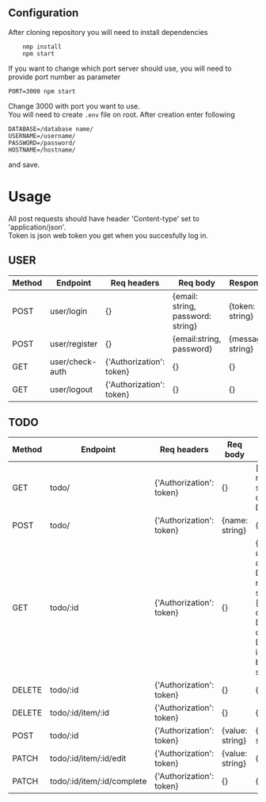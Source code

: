 ## Configuration
After cloning repository you will need to install dependencies
```
    nmp install
    npm start
```
If you want to change which port server should use, you will need to provide port number as parameter  
```
PORT=3000 npm start
```
Change 3000 with port you want to use.  
You will need to create `.env` file on root. After creation enter following
```
DATABASE=/database name/
USERNAME=/username/
PASSWORD=/password/
HOSTNAME=/hostname/
```
and save.

# Usage
All post requests should have header 'Content-type' set to 'application/json'.  
Token is json web token you get when you succesfully log in.


## USER


Method | Endpoint | Req headers | Req body | Response |
--- | --- | --- | --- | --- |
POST | user/login | {} | {email: string, password: string} | {token: string} | 
POST | user/register | {} | {email:string, password} | {message: string} | 
GET | user/check-auth | {'Authorization': token} | {} | {} |
GET | user/logout | {'Authorization': token} | {} | {} |

## TODO


Method | Endpoint | Req headers | Req body | Response |
--- | --- | --- | --- | --- |
GET | todo/ | {'Authorization': token} | {} | [{id: string, name_of_list: string, date_created: Date }] | 
POST | todo/ | {'Authorization': token} | {name: string} | {} |
GET | todo/:id | {'Authorization': token} | {} | {_id: string, user_id: string, date_created: Date, name_of_list: string, items: [{_id: string, dateCreated: Date, dateCompleted: Date, isCompleted: boolean, value: string}]} |
DELETE | todo/:id | {'Authorization': token} | {} | {message:string} | 
DELETE | todo/:id/item/:id | {'Authorization': token} | {} | {} |
POST | todo/:id | {'Authorization': token} | {value: string} | {message: string} |
PATCH | todo/:id/item/:id/edit | {'Authorization': token} | {value: string} | {} |
PATCH | todo/:id/item/:id/complete | {'Authorization': token} | {} | {} |